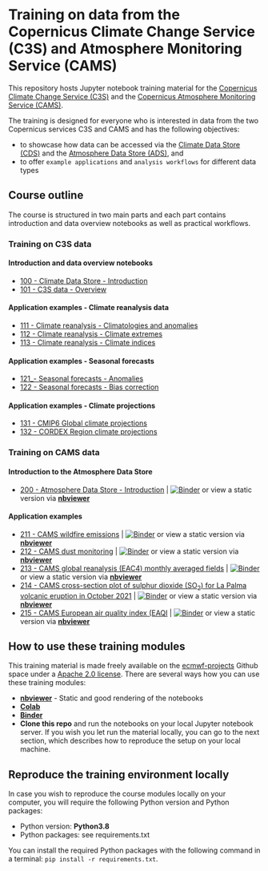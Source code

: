 # Training on data from the Copernicus Climate Change Service (C3S) and Atmosphere Monitoring Service (CAMS)

This repository hosts Jupyter notebook training material for the [Copernicus Climate Change Service (C3S)](https://climate.copernicus.eu/) and the [Copernicus Atmosphere Monitoring Service (CAMS)](https://atmosphere.copernicus.eu/). 

The training is designed for everyone who is interested in data from the two Copernicus services C3S and CAMS and has the following objectives:
* to showcase how data can be accessed via the [Climate Data Store (CDS)](https://cds.climate.copernicus.eu/cdsapp#!/home) and the [Atmosphere Data Store (ADS)](https://ads.atmosphere.copernicus.eu/#!/home), and
* to offer `example applications` and `analysis workflows` for different data types

## Course outline
The course is structured in two main parts and each part contains introduction and data overview notebooks as well as practical workflows.

### Training on C3S data

#### Introduction and data overview notebooks
* [100 - Climate Data Store - Introduction](./100_climate_data_store_intro.ipynb)
* [101 - C3S data - Overview](./101_c3s_data_intro.ipynb)

#### Application examples - Climate reanalysis data
* [111 - Climate reanalysis - Climatologies and anomalies](./111_c3s_climatologies_anomalies.ipynb)
* [112 - Climate reanalysis - Climate extremes](./112_c3s_climate_extremes.ipynb)
* [113 - Climate reanalysis - Climate indices](./113_c3s_climate_indices.ipynb)

#### Application examples - Seasonal forecasts
* [121_- Seasonal forecasts - Anomalies](./121_c3s_seasonal_forecasts_anomalies.ipynb)
* [122 - Seasonal forecasts - Bias correction](./122_c3s_seasonal_forecasts_bias_correction.ipynb)

#### Application examples - Climate projections
* [131 - CMIP6 Global climate projections](./131_c3s_cmip6_global_climate_projections.ipynb)
* [132 - CORDEX Region climate projections](./122_c3s_cordex_regional_climate_projections.ipynb)


### Training on CAMS data

#### Introduction to the Atmosphere Data Store
* [200 - Atmosphere Data Store - Introduction](./200_atmosphere_data_store_intro.ipynb) | [![Binder](https://mybinder.org/badge_logo.svg)](https://hub-binder.mybinder.ovh/user/ecmwf-projects--rnicus-training-ulg9z83u/lab/tree/200_atmosphere_data_store_intro.ipynb) or view a static version via [**nbviewer**](https://nbviewer.org/github/ecmwf-projects/copernicus-training/blob/master/200_atmosphere_data_store_intro.ipynb)

#### Application examples
* [211 - CAMS wildfire emissions](./211_cams_fire_monitoring.ipynb) | [![Binder](https://mybinder.org/badge_logo.svg)](https://hub-binder.mybinder.ovh/user/ecmwf-projects--rnicus-training-ulg9z83u/lab/tree/211_cams_fire_monitoring.ipynb) or view a static version via [**nbviewer**](https://nbviewer.org/github/ecmwf-projects/copernicus-training/blob/master/211_cams_fire_monitoring.ipynb)
* [212 - CAMS dust monitoring](./212_cams_dust_monitoring.ipynb) | [![Binder](https://mybinder.org/badge_logo.svg)](https://hub-binder.mybinder.ovh/user/ecmwf-projects--rnicus-training-ulg9z83u/lab/tree/212_cams_dust_monitoring.ipynb) or view a static version via [**nbviewer**](https://nbviewer.org/github/ecmwf-projects/copernicus-training/blob/master/212_cams_dust_monitoring.ipynb)
* [213 - CAMS global reanalysis (EAC4) monthly averaged fields](./213_cams_global_reanalysis.ipynb) | [![Binder](https://mybinder.org/badge_logo.svg)](https://hub-binder.mybinder.ovh/user/ecmwf-projects--rnicus-training-ulg9z83u/lab/tree/213_cams_global_reanalysis.ipynb) or view a static version via [**nbviewer**](https://nbviewer.org/github/ecmwf-projects/copernicus-training/blob/master/213_cams_global_reanalysis.ipynb)
* [214 - CAMS cross-section plot of sulphur dioxide (SO<sub>2</sub>) for La Palma volcanic eruption in October 2021](./214_cams_vertical_cross_section_volcanic_eruption.ipynb) | [![Binder](https://mybinder.org/badge_logo.svg)](https://hub-binder.mybinder.ovh/user/ecmwf-projects--rnicus-training-ulg9z83u/lab/tree/214_cams_vertical_cross_section_volcanic_eruption.ipynb) or view a static version via [**nbviewer**](https://nbviewer.org/github/ecmwf-projects/copernicus-training/blob/master/214_cams_vertical_cross_section_volcanic_eruption.ipynb)
* [215 - CAMS European air quality index (EAQI](./215_cams_european_air_quality_index.ipynb) | [![Binder](https://mybinder.org/badge_logo.svg)](https://hub-binder.mybinder.ovh/user/ecmwf-projects--rnicus-training-ulg9z83u/lab/tree/215_cams_european_air_quality_index.ipynb) or view a static version via [**nbviewer**](https://nbviewer.org/github/ecmwf-projects/copernicus-training/blob/master/215_european_air_quality_index.ipynb)


## How to use these training modules
This training material is made freely available on the [ecmwf-projects](https://github.com/ecmwf-projects) Github space under a [Apache 2.0 license](./LICENSE). There are several ways how you can use these training modules:
* [**nbviewer**](https://nbviewer.org/github/ecmwf-projects/copernicus-training/blob/master/000_index.ipynb) - Static and good rendering of the notebooks
* [**Colab**]()
* [**Binder**]([![Binder](https://mybinder.org/badge_logo.svg)](https://mybinder.org/v2/gh/ecmwf-projects/copernicus-training/HEAD))
* **Clone this repo** and run the notebooks on your local Jupyter notebook server. If you wish you let run the material locally, you can go to the next section, which describes how to reproduce the setup on your local machine.


## Reproduce the training environment locally
In case you wish to reproduce the course modules locally on your computer, you will require the following Python version and Python packages:
* Python version: **Python3.8**
* Python packages: see requirements.txt

You can install the required Python packages with the following command in a terminal: `pip install -r requirements.txt`.

